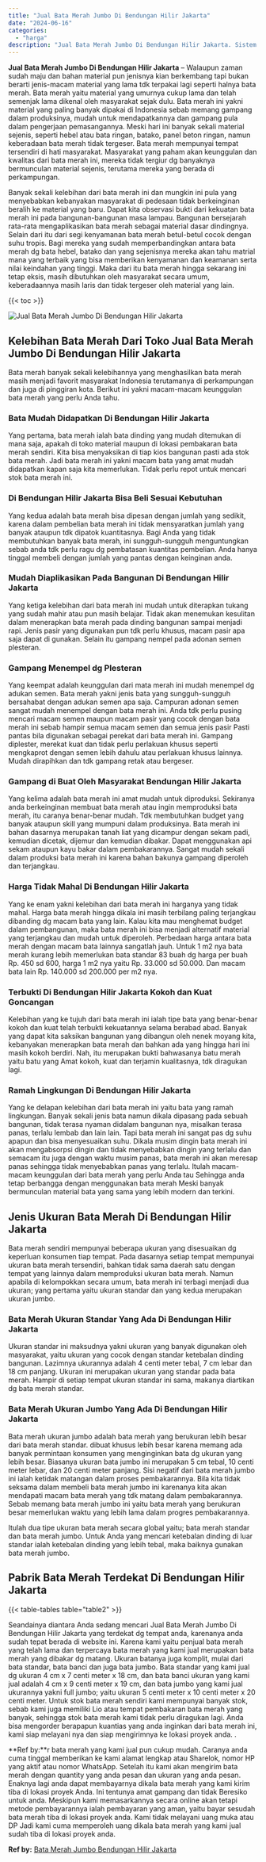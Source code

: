 ```yaml
---
title: "Jual Bata Merah Jumbo Di Bendungan Hilir Jakarta"
date: "2024-06-16"
categories: 
  - "harga"
description: "Jual Bata Merah Jumbo Di Bendungan Hilir Jakarta. Sistem order bata merah yang kami jual pun cukup mudah. Caranya anda cuma tinggal memberikan ke kami alamat..."
---
```


**Jual Bata Merah Jumbo Di Bendungan Hilir Jakarta** – Walaupun zaman sudah maju dan bahan material pun jenisnya kian berkembang tapi bukan berarti jenis-macam material yang lama tdk terpakai lagi seperti halnya bata merah. Bata merah yaitu material yang umurnya cukup lama dan telah semenjak lama dikenal oleh masyarakat sejak dulu. Bata merah ini yakni material yang paling banyak dipakai di Indonesia sebab memang gampang dalam produksinya, mudah untuk mendapatkannya dan gampang pula dalam pengerjaan pemasangannya. Meski hari ini banyak sekali material sejenis, seperti hebel atau bata ringan, batako, panel beton ringan, namun keberadaan bata merah tidak tergeser. Bata merah mempunyai tempat tersendiri di hati masyarakat. Masyarakat yang paham akan keunggulan dan kwalitas dari bata merah ini, mereka tidak tergiur dg banyaknya bermunculan material sejenis, terutama mereka yang berada di perkampungan.

Banyak sekali kelebihan dari bata merah ini dan mungkin ini pula yang menyebabkan kebanyakan masyarakat di pedesaan tidak berkeinginan beralih ke material yang baru. Dapat kita observasi bukti dari kekuatan bata merah ini pada bangunan-bangunan masa lampau. Bangunan bersejarah rata-rata mengaplikasikan bata merah sebagai material dasar dindingnya. Selain dari itu dari segi kenyamanan bata merah betul-betul cocok dengan suhu tropis. Bagi mereka yang sudah memperbandingkan antara bata merah dg bata hebel, batako dan yang sejenisnya mereka akan tahu matrial mana yang terbaik yang bisa memberikan kenyamanan dan keamanan serta nilai keindahan yang tinggi. Maka dari itu bata merah hingga sekarang ini tetap eksis, masih dibutuhkan oleh masyarakat secara umum, keberadaannya masih laris dan tidak tergeser oleh material yang lain.

{{< toc >}}

![Jual Bata Merah Jumbo Di Bendungan Hilir Jakarta](/images/jual-bata-merah-29.png)

## Kelebihan Bata Merah Dari Toko Jual Bata Merah Jumbo Di Bendungan Hilir Jakarta

Bata merah banyak sekali kelebihannya yang menghasilkan bata merah masih menjadi favorit masyarakat Indonesia terutamanya di perkampungan dan juga di pinggiran kota. Berikut ini yakni macam-macam keunggulan bata merah yang perlu Anda tahu.

### Bata Mudah Didapatkan Di Bendungan Hilir Jakarta

Yang pertama, bata merah ialah bata dinding yang mudah ditemukan di mana saja, apakah di toko material maupun di lokasi pembakaran bata merah sendiri. Kita bisa menyaksikan di tiap kios bangunan pasti ada stok bata merah. Jadi bata merah ini yakni macam bata yang amat mudah didapatkan kapan saja kita memerlukan. Tidak perlu repot untuk mencari stok bata merah ini.

### Di Bendungan Hilir Jakarta Bisa Beli Sesuai Kebutuhan

Yang kedua adalah bata merah bisa dipesan dengan jumlah yang sedikit, karena dalam pembelian bata merah ini tidak mensyaratkan jumlah yang banyak ataupun tdk dipatok kuantitasnya. Bagi Anda yang tidak membutuhkan banyak bata merah, ini sungguh-sungguh menguntungkan sebab anda tdk perlu ragu dg pembatasan kuantitas pembelian. Anda hanya tinggal membeli dengan jumlah yang pantas dengan keinginan anda.

### Mudah Diaplikasikan Pada Bangunan Di Bendungan Hilir Jakarta

Yang ketiga kelebihan dari bata merah ini mudah untuk diterapkan tukang yang sudah mahir atau pun masih belajar. Tidak akan menemukan kesulitan dalam menerapkan bata merah pada dinding bangunan sampai menjadi rapi. Jenis pasir yang digunakan pun tdk perlu khusus, macam pasir apa saja dapat di gunakan. Selain itu gampang nempel pada adonan semen plesteran.

### Gampang Menempel dg Plesteran

Yang keempat adalah keunggulan dari mata merah ini mudah menempel dg adukan semen. Bata merah yakni jenis bata yang sungguh-sungguh bersahabat dengan adukan semen apa saja. Campuran adonan semen sangat mudah menempel dengan bata merah ini. Anda tdk perlu pusing mencari macam semen maupun macam pasir yang cocok dengan bata merah ini sebab hampir semua macam semen dan semua jenis pasir Pasti pantas bila digunakan sebagai perekat dari bata merah ini. Gampang diplester, merekat kuat dan tidak perlu perlakuan khusus seperti mengkaprot dengan semen lebih dahulu atau perlakuan khusus lainnya. Mudah dirapihkan dan tdk gampang retak atau bergeser.

### Gampang di Buat Oleh Masyarakat Bendungan Hilir Jakarta

Yang kelima adalah bata merah ini amat mudah untuk diproduksi. Sekiranya anda berkeinginan membuat bata merah atau ingin memproduksi bata merah, itu caranya benar-benar mudah. Tdk membutuhkan budget yang banyak ataupun skill yang mumpuni dalam produksinya. Bata merah ini bahan dasarnya merupakan tanah liat yang dicampur dengan sekam padi, kemudian dicetak, dijemur dan kemudian dibakar. Dapat menggunakan api sekam ataupun kayu bakar dalam pembakarannya. Sangat mudah sekali dalam produksi bata merah ini karena bahan bakunya gampang diperoleh dan terjangkau.

### Harga Tidak Mahal Di Bendungan Hilir Jakarta

Yang ke enam yakni kelebihan dari bata merah ini harganya yang tidak mahal. Harga bata merah hingga dikala ini masih terbilang paling terjangkau dibanding dg macam bata yang lain. Kalau kita mau menghemat budget dalam pembangunan, maka bata merah ini bisa menjadi alternatif material yang terjangkau dan mudah untuk diperoleh. Perbedaan harga antara bata merah dengan macam bata lainnya sangatlah jauh. Untuk 1 m2 nya bata merah kurang lebih memerlukan bata standar 83 buah dg harga per buah Rp. 450 sd 600, harga 1 m2 nya yaitu Rp. 33.000 sd 50.000. Dan macam bata lain Rp. 140.000 sd 200.000 per m2 nya.

### Terbukti Di Bendungan Hilir Jakarta Kokoh dan Kuat Goncangan

Kelebihan yang ke tujuh dari bata merah ini ialah tipe bata yang benar-benar kokoh dan kuat telah terbukti kekuatannya selama berabad abad. Banyak yang dapat kita saksikan bangunan yang dibangun oleh nenek moyang kita, kebanyakan menerapkan bata merah dan bahkan ada yang hingga hari ini masih kokoh berdiri. Nah, itu merupakan bukti bahwasanya batu merah yaitu batu yang Amat kokoh, kuat dan terjamin kualitasnya, tdk diragukan lagi.

### Ramah Lingkungan Di Bendungan Hilir Jakarta

Yang ke delapan kelebihan dari bata merah ini yaitu bata yang ramah lingkungan. Banyak sekali jenis bata namun dikala dipasang pada sebuah bangunan, tidak terasa nyaman didalam bangunan nya, misalkan terasa panas, terlalu lembab dan lain lain. Tapi bata merah ini sangat pas dg suhu apapun dan bisa menyesuaikan suhu. Dikala musim dingin bata merah ini akan mengabsorpsi dingin dan tidak menyebabkan dingin yang terlalu dan semacam itu juga dengan waktu musim panas, bata merah ini akan meresap panas sehingga tidak menyebabkan panas yang terlalu. Itulah macam-macam keunggulan dari bata merah yang perlu Anda tau Sehingga anda tetap berbangga dengan menggunakan bata merah Meski banyak bermunculan material bata yang sama yang lebih modern dan terkini.

## Jenis Ukuran Bata Merah Di Bendungan Hilir Jakarta

Bata merah sendiri mempunyai beberapa ukuran yang disesuaikan dg keperluan konsumen tiap tempat. Pada dasarnya setiap tempat mempunyai ukuran bata merah tersendiri, bahkan tidak sama daerah satu dengan tempat yang lainnya dalam memproduksi ukuran bata merah. Namun apabila di kelompokkan secara umum, bata merah ini terbagi menjadi dua ukuran; yang pertama yaitu ukuran standar dan yang kedua merupakan ukuran jumbo.

### Bata Merah Ukuran Standar Yang Ada Di Bendungan Hilir Jakarta

Ukuran standar ini maksudnya yakni ukuran yang banyak digunakan oleh masyarakat, yaitu ukuran yang cocok dengan standar ketebalan dinding bangunan. Lazimnya ukurannya adalah 4 centi meter tebal, 7 cm lebar dan 18 cm panjang. Ukuran ini merupakan ukuran yang standar pada bata merah. Hampir di setiap tempat ukuran standar ini sama, makanya diartikan dg bata merah standar.

### Bata Merah Ukuran Jumbo Yang Ada Di Bendungan Hilir Jakarta

Bata merah ukuran jumbo adalah bata merah yang berukuran lebih besar dari bata merah standar. dibuat khusus lebih besar karena memang ada banyak permintaan konsumen yang menginginkan bata dg ukuran yang lebih besar. Biasanya ukuran bata jumbo ini merupakan 5 cm tebal, 10 centi meter lebar, dan 20 centi meter panjang. Sisi negatif dari bata merah jumbo ini ialah ketidak matangan dalam proses pembakarannya. Bila kita tidak seksama dalam membeli bata merah jumbo ini karenanya kita akan mendapati macam bata merah yang tdk matang dalam pembakarannya. Sebab memang bata merah jumbo ini yaitu bata merah yang berukuran besar memerlukan waktu yang lebih lama dalam progres pembakarannya.

Itulah dua tipe ukuran bata merah secara global yaitu; bata merah standar dan bata merah jumbo. Untuk Anda yang mencari ketebalan dinding di luar standar ialah ketebalan dinding yang lebih tebal, maka baiknya gunakan bata merah jumbo.

## Pabrik Bata Merah Terdekat Di Bendungan Hilir Jakarta

{{< table-tables table="table2" >}}

Seandainya diantara Anda sedang mencari Jual Bata Merah Jumbo Di Bendungan Hilir Jakarta yang terdekat dg tempat anda, karenanya anda sudah tepat berada di website ini. Karena kami yaitu penjual bata merah yang telah lama dan terpercaya bata merah yang kami jual merupakan bata merah yang dibakar dg matang. Ukuran batanya juga komplit, mulai dari bata standar, bata banci dan juga bata jumbo. Bata standar yang kami jual dg ukuran 4 cm x 7 centi meter x 18 cm, dan bata banci ukuran yang kami jual adalah 4 cm x 9 centi meter x 19 cm, dan bata jumbo yang kami jual ukurannya yakni full jumbo; yaitu ukuran 5 centi meter x 10 centi meter x 20 centi meter. Untuk stok bata merah sendiri kami mempunyai banyak stok, sebab kami juga memiliki Lio atau tempat pembakaran bata merah yang banyak, sehingga stok bata merah kami tidak perlu diragukan lagi. Anda bisa mengorder berapapun kuantias yang anda inginkan dari bata merah ini, kami siap melayani nya dan siap mengirimnya ke lokasi proyek anda.
.

**Ref by:**r bata merah yang kami jual pun cukup mudah. Caranya anda cuma tinggal memberikan ke kami alamat lengkap atau Sharelok, nomor HP yang aktif atau nomor WhatsApp. Setelah itu kami akan mengirim bata merah dengan quantity yang anda pesan dan ukuran yang anda pesan. Enaknya lagi anda dapat membayarnya dikala bata merah yang kami kirim tiba di lokasi proyek Anda. Ini tentunya amat gampang dan tidak Beresiko untuk anda. Meskipun kami memasarkannya secara online akan tetapi metode pembayarannya ialah pembayaran yang aman, yaitu bayar sesudah bata merah tiba di lokasi proyek anda. Kami tidak melayani uang muka atau DP Jadi kami cuma memperoleh uang dikala bata merah yang kami jual sudah tiba di lokasi proyek anda.

**Ref by:** [Bata Merah Jumbo Bendungan Hilir Jakarta](https://id.wikipedia.org/wiki/Bata)
